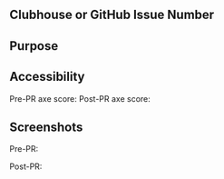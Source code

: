 ## Clubhouse or GitHub Issue Number

## Purpose
<!--
What is the PR being requested
-->

## Accessibility
<!-- If your ticket touches the UI you are expected to include these numbers -->
Pre-PR axe score:
Post-PR axe score:

## Screenshots
<!-- Please include screenshots of the page/element before and after your PR -->
Pre-PR:

Post-PR:
